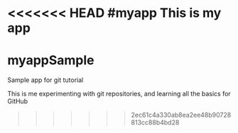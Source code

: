 <<<<<<< HEAD
#myapp
This is my app
=======
# myappSample
Sample app for git tutorial

This is me experimenting with git repositories, and learning all the basics for GitHub
>>>>>>> 2ec61c4a330ab8ea2ee48b90728813cc88b4bd28
